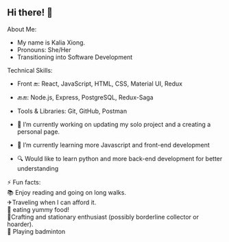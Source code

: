 ## Hi there! 👋

<!--
**kodexign/kodexign** is a ✨ _special_ ✨ repository because its `README.md` (this file) appears on your GitHub profile.

Here are some ideas to get you started:

- 🔭 I’m currently working on ...
- 🌱 I’m currently learning ...
- 👯 I’m looking to collaborate on ...
- 🤔 I’m looking for help with ...
- 💬 Ask me about ...
- 📫 How to reach me: ...
- 😄 Pronouns: ...
- ⚡ Fun fact: ...
-->

About Me:
- My name is Kalia Xiong.
- Pronouns: She/Her
- Transitioning into Software Development

Technical Skills:
- Front 🔚: React, JavaScript, HTML, CSS, Material UI, Redux
- 🔙🔚: Node.js, Express, PostgreSQL, Redux-Saga
- Tools & Libraries: Git, GitHub, Postman

-  🔭 I’m currently working on updating my solo project and a creating a personal page.
- 🌱 I’m currently learning more Javascript and front-end development
- 🔍 Would like to learn python and more back-end development for better understanding
  
⚡ Fun facts: 
<br>📚 Enjoy reading and going on long walks. 
<br>✈Traveling when I can afford it. 
<br>🍙 eating yummy food! 
<br>🎨Crafting and stationary enthusiast (possibly borderline collector or hoarder).
<br>🏸 Playing badminton
